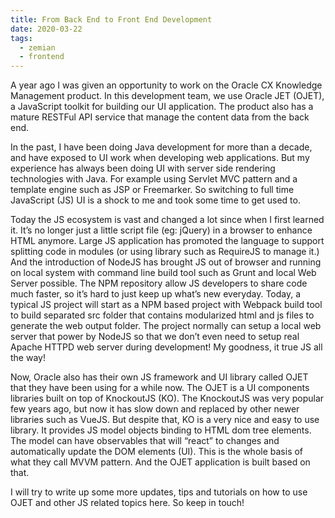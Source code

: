 ```yaml
---
title: From Back End to Front End Development
date: 2020-03-22
tags:
  - zemian
  - frontend
---
```


A year ago I was given an opportunity to work on the Oracle CX Knowledge Management product. In this development team, we use Oracle JET (OJET), a JavaScript toolkit for building our UI application. The product also has a mature RESTFul API service that manage the content data from the back end.

In the past, I have been doing Java development for more than a decade, and have exposed to UI work when developing web applications. But my experience has always been doing UI with server side rendering technologies with Java. For example using Servlet MVC pattern and a template engine such as JSP or Freemarker. So switching to full time JavaScript (JS) UI is a shock to me and took some time to get used to.

Today the JS ecosystem is vast and changed a lot since when I first learned it. It’s no longer just a little script file (eg: jQuery) in a browser to enhance HTML anymore. Large JS application has promoted the language to support splitting code in modules (or using library such as RequireJS to manage it.) And the introduction of NodeJS has brought JS out of browser and running on local system with command line build tool such as Grunt and local Web Server possible. The NPM repository allow JS developers to share code much faster, so it’s hard to just keep up what’s new everyday. Today, a typical JS project will start as a NPM based project with Webpack build tool to build separated src folder that contains modularized html and js files to generate the web output folder. The project normally can setup a local web server that power by NodeJS so that we don’t even need to setup real Apache HTTPD web server during development! My goodness, it true JS all the way!

Now, Oracle also has their own JS framework and UI library called OJET that they have been using for a while now. The OJET is a UI components libraries built on top of KnockoutJS (KO). The KnockoutJS was very popular few years ago, but now it has slow down and replaced by other newer libraries such as VueJS. But despite that, KO is a very nice and easy to use library. It provides JS model objects binding to HTML dom tree elements. The model can have observables that will “react” to changes and automatically update the DOM elements (UI). This is the whole basis of what they call MVVM pattern. And the OJET application is built based on that.

I will try to write up some more updates, tips and tutorials on how to use OJET and other JS related topics here. So keep in touch!
